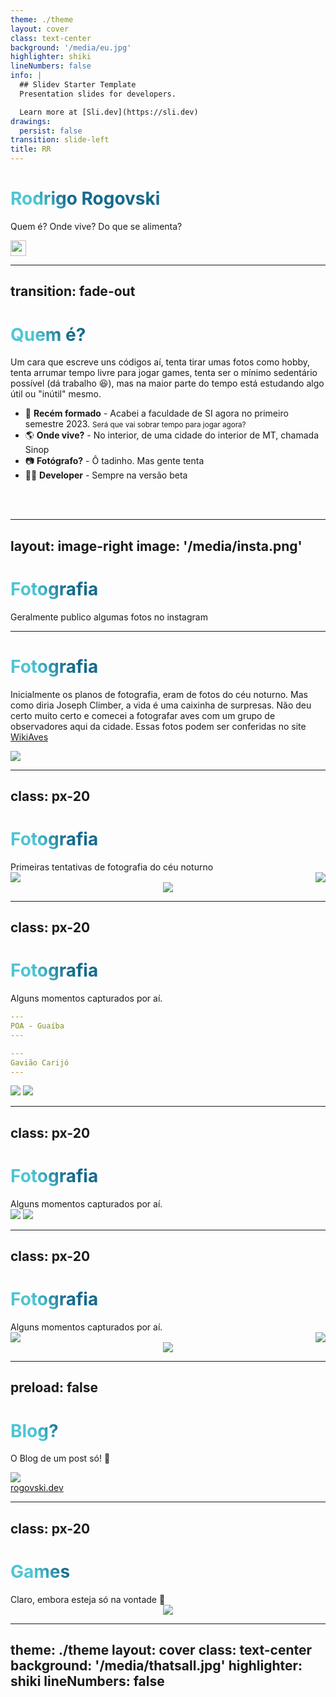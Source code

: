 ```yaml
---
theme: ./theme
layout: cover
class: text-center
background: '/media/eu.jpg'
highlighter: shiki
lineNumbers: false
info: |
  ## Slidev Starter Template
  Presentation slides for developers.

  Learn more at [Sli.dev](https://sli.dev)
drawings:
  persist: false
transition: slide-left
title: RR
---
```


# Rodrigo Rogovski

Quem é? Onde vive? Do que se alimenta?

<!-- <div class="pt-12">
  <span @click="$slidev.nav.next" class="px-2 py-1 rounded cursor-pointer" hover="bg-white bg-opacity-10">
    Press Space for next page <carbon:arrow-right class="inline"/>
  </span>
</div> -->

<div class="abs-br m-6 flex gap-2">
  <!-- <button @click="$slidev.nav.openInEditor()" title="Open in Editor" class="text-xl slidev-icon-btn opacity-50 !border-none !hover:text-white">
    <carbon:edit />
  </button> -->
  <a href="https://www.linkedin.com/in/rogovski/" target="_blank" alt="Linkedin"
    class="text-xl slidev-icon-btn opacity-50 !border-none !hover:text-white">
    <carbon-logo-linkedin />
  </a>
  <a href="https://www.instagram.com/rfrogovski/" target="_blank" alt="Instagram"
    class="text-xl slidev-icon-btn opacity-50 !border-none !hover:text-white">
    <carbon-logo-instagram />
  </a>
  <a href="https://github.com/rrogovski" target="_blank" alt="GitHub"
    class="text-xl slidev-icon-btn opacity-50 !border-none !hover:text-white">
    <carbon-logo-github />
  </a>
  <a href="https://rogovski.dev/" target="_blank" alt="Blog"
    class="text-xl slidev-icon-btn opacity-50 !border-none !hover:text-white">
    <img src="/media/R.png" style="width: 25px">
  </a>
</div>

<!--
The last comment block of each slide will be treated as slide notes. It will be visible and editable in Presenter Mode along with the slide. [Read more in the docs](https://sli.dev/guide/syntax.html#notes)
-->

---
transition: fade-out
---

# Quem é?

Um cara que escreve uns códigos aí, tenta tirar umas fotos como hobby, tenta arrumar tempo livre para jogar games, tenta ser o mínimo sedentário possível (dá trabalho 😆), mas na maior parte do tempo está estudando algo útil ou "inútil" mesmo.

- 📝 **Recém formado** - Acabei a faculdade de SI agora no primeiro semestre 2023. <small>Será que vai sobrar tempo para jogar agora?</small>
- 🌎 **Onde vive?** - No interior, de uma cidade do interior de MT, chamada Sinop
- 📷 **Fotógrafo?** - Ô tadinho. Mas gente tenta
- 🧑‍💻 **Developer** - Sempre na versão beta

<br>
<br>

<!-- Read more about [Why Slidev?](https://sli.dev/guide/why) -->

<!--
You can have `style` tag in markdown to override the style for the current page.
Learn more: https://sli.dev/guide/syntax#embedded-styles
-->

<style>
h1 {
  background-color: #2B90B6;
  background-image: linear-gradient(45deg, #4EC5D4 10%, #146b8c 20%);
  background-size: 100%;
  -webkit-background-clip: text;
  -moz-background-clip: text;
  -webkit-text-fill-color: transparent;
  -moz-text-fill-color: transparent;
}
</style>

<!--
Here is another comment.
-->

---
layout: image-right
image: '/media/insta.png'
---

# Fotografia

<div>Geralmente publico algumas fotos no instagram</div>

<style>
h1 {
  background-color: #2B90B6;
  background-image: linear-gradient(45deg, #4EC5D4 10%, #146b8c 20%);
  background-size: 100%;
  -webkit-background-clip: text;
  -moz-background-clip: text;
  -webkit-text-fill-color: transparent;
  -moz-text-fill-color: transparent;
}
</style>

---

# Fotografia

<div grid="~ cols-2 gap-4">
<div>

Inicialmente os planos de fotografia, eram de fotos do céu noturno. Mas como diria Joseph Climber, a vida é uma caixinha de surpresas. Não deu certo muito certo e comecei a fotografar aves com um grupo de observadores aqui da cidade. Essas fotos podem ser conferidas no site [WikiAves](https://www.wikiaves.com.br/perfil_rogovski)

</div>

<div>

<img border="rounded" src="/media/wikiaves.png">

</div>
</div>

<!--
Presenter note with **bold**, *italic*, and ~~striked~~ text.

Also, HTML elements are valid:
<div class="flex w-full">
  <span style="flex-grow: 1;">Left content</span>
  <span>Right content</span>
</div>
-->

<style>
h1 {
  background-color: #2B90B6;
  background-image: linear-gradient(45deg, #4EC5D4 10%, #146b8c 20%);
  background-size: 100%;
  -webkit-background-clip: text;
  -moz-background-clip: text;
  -webkit-text-fill-color: transparent;
  -moz-text-fill-color: transparent;
}
</style>

---
class: px-20
---

# Fotografia

<div>Primeiras tentativas de fotografia do céu noturno</div>

<div style="display: flex; justify-content: space-between;" grid="~ cols-2 gap-2" m="-t-2">

<img border="rounded" class="w-70" src="/media/astro01.jpg">

<img border="rounded" class="w-70" src="/media/astro02.jpg">

</div>

<div style="display: flex; justify-content: center;">

<img border="rounded" class="w-60" src="/media/astro03.jpg">

</div>

<!-- Read more about [How to use a theme](https://sli.dev/themes/use.html) and
check out the [Awesome Themes Gallery](https://sli.dev/themes/gallery.html). -->

<style>
h1 {
  background-color: #2B90B6;
  background-image: linear-gradient(45deg, #4EC5D4 10%, #146b8c 20%);
  background-size: 100%;
  -webkit-background-clip: text;
  -moz-background-clip: text;
  -webkit-text-fill-color: transparent;
  -moz-text-fill-color: transparent;
}
</style>

---
class: px-20
---

# Fotografia

<div>Alguns momentos capturados por aí.</div>

<div grid="~ cols-2 gap-2" m="-t-2">

```yaml
---
POA - Guaíba
---
```

```yaml
---
Gavião Carijó
---
```

<img border="rounded" src="/media/pordosol.jpg">

<img border="rounded" src="/media/carijo.jpg">

</div>

<!-- Read more about [How to use a theme](https://sli.dev/themes/use.html) and
check out the [Awesome Themes Gallery](https://sli.dev/themes/gallery.html). -->

<style>
h1 {
  background-color: #2B90B6;
  background-image: linear-gradient(45deg, #4EC5D4 10%, #146b8c 20%);
  background-size: 100%;
  -webkit-background-clip: text;
  -moz-background-clip: text;
  -webkit-text-fill-color: transparent;
  -moz-text-fill-color: transparent;
}
</style>

---
class: px-20
---

# Fotografia

<div>Alguns momentos capturados por aí.</div>

<div grid="~ cols-2 gap-2" m="-t-2">

<img border="rounded" src="/media/poa01.jpg">

<img border="rounded" src="/media/gramado01.jpg">

</div>

<!-- Read more about [How to use a theme](https://sli.dev/themes/use.html) and
check out the [Awesome Themes Gallery](https://sli.dev/themes/gallery.html). -->

<style>
h1 {
  background-color: #2B90B6;
  background-image: linear-gradient(45deg, #4EC5D4 10%, #146b8c 20%);
  background-size: 100%;
  -webkit-background-clip: text;
  -moz-background-clip: text;
  -webkit-text-fill-color: transparent;
  -moz-text-fill-color: transparent;
}
</style>

---
class: px-20
---

# Fotografia

<div>Alguns momentos capturados por aí.</div>

<div style="display: flex; justify-content: space-between;" grid="~ cols-2 gap-2" m="-t-2">

<img border="rounded" class="w-60" src="/media/sinop01.jpg">

<img border="rounded" class="w-60" src="/media/sinop02.jpg">

</div>

<div style="display: flex; justify-content: center;">

<img border="rounded" class="w-80 -m-t-20" src="/media/sinop03.jpg">

</div>

<!-- Read more about [How to use a theme](https://sli.dev/themes/use.html) and
check out the [Awesome Themes Gallery](https://sli.dev/themes/gallery.html). -->

<style>
h1 {
  background-color: #2B90B6;
  background-image: linear-gradient(45deg, #4EC5D4 10%, #146b8c 20%);
  background-size: 100%;
  -webkit-background-clip: text;
  -moz-background-clip: text;
  -webkit-text-fill-color: transparent;
  -moz-text-fill-color: transparent;
}
</style>

---
preload: false
---

# Blog?

O Blog de um post só! 🫠

<div class="w-10 relative mt-6">
  <div class="relative w-100 h-100">
  <img
      v-motion
      :initial="{ x: 800, y: -100, scale: 1.5, rotate: -50 }"
      :enter="final"
      class="absolute top-0 left-0 right-0 bottom-0"
      src="/media/blog.png"
    />    
  </div>

  <div
    class="text-2xl absolute top-30 left-150 text-[#2B90B6]"
    v-motion
    :initial="{ x: -80, opacity: 0}"
    :enter="{ x: 0, opacity: 1, transition: { delay: 2000, duration: 1000 } }">
    <a href="https://rogovski.dev/" target="_blank" alt="Blog"
    class="text-xl opacity-50 !border-none !hover:text-white">
    rogovski.dev
  </a>
  </div>
</div>

<!-- vue script setup scripts can be directly used in markdown, and will only affects current page -->
<script setup lang="ts">
const final = {
  x: 0,
  y: 0,
  rotate: 0,
  scale: 1,
  transition: {
    type: 'spring',
    damping: 10,
    stiffness: 20,
    mass: 2
  }
}
</script>

<div
  v-motion
  :initial="{ x:35, y: 40, opacity: 0}"
  :enter="{ y: 0, opacity: 1, transition: { delay: 3500 } }">

<!-- [Learn More](https://sli.dev/guide/animations.html#motion) -->

</div>

<style>
h1 {
  background-color: #2B90B6;
  background-image: linear-gradient(45deg, #4EC5D4 10%, #146b8c 20%);
  background-size: 100%;
  -webkit-background-clip: text;
  -moz-background-clip: text;
  -webkit-text-fill-color: transparent;
  -moz-text-fill-color: transparent;
}
</style>

---
class: px-20
---

# Games

<div>Claro, embora esteja só na vontade 🤣</div>

<div style="display: flex; justify-content: center;">

<img border="rounded" class="w-100 m-t-15" src="/media/games01.jpg">

</div>

<!-- Read more about [How to use a theme](https://sli.dev/themes/use.html) and
check out the [Awesome Themes Gallery](https://sli.dev/themes/gallery.html). -->

<style>
h1 {
  background-color: #2B90B6;
  background-image: linear-gradient(45deg, #4EC5D4 10%, #146b8c 20%);
  background-size: 100%;
  -webkit-background-clip: text;
  -moz-background-clip: text;
  -webkit-text-fill-color: transparent;
  -moz-text-fill-color: transparent;
}
</style>

---
theme: ./theme
layout: cover
class: text-center
background: '/media/thatsall.jpg'
highlighter: shiki
lineNumbers: false
---